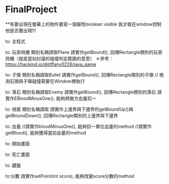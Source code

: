 # FinalProject

**有要出現在螢幕上的物件要寫一個屬性boolean visible 我才能在window控制他是否要出現!!!

to: 主程式

to: 玩家飛機
類別名稱請取Plane
請實作getBound(), 回傳Rectangle類別的玩家飛機（就是當初討論的碰撞判定範圍的意思） ＊參考：https://hackmd.io/@tiffany0226/java_game

to: 子彈
類別名稱請取Bullet
請實作getBound(), 回傳Rectangle類別的子彈 // 檢測石頭與子彈碰撞需要在Window裡執行

to: 落石
類別名稱請取Enemy
請實作getBound(), 回傳Rectangle類別的落石
請實作EBloodMinusOne(), 能夠將敵方血量扣一

to: 視窗
類別名稱請取
請實作上邊界與下邊界的getBoundUp()與getBoundDown(), 回傳Rectangle類別的上邊界與下邊界

to: 血量
//請實作bloodMinusOne(), 能夠扣一單位血量的method
//請實作getBlood(), 能夠獲得當前血量的method

to: 開始畫面

to: 死亡畫面

to: 鍵盤

to:分數
請實作setPoint(int score), 能夠改變score分數的method